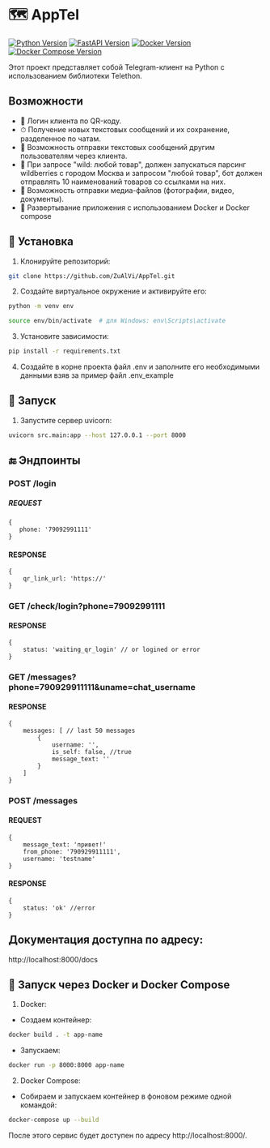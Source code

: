 # 🗺 AppTel

[![Python Version](https://img.shields.io/badge/Python-3.11-blue.svg)](https://www.python.org/downloads/release/python-390/)
[![FastAPI Version](https://img.shields.io/badge/FastAPI-0.1.0-green.svg)](https://www.djangoproject.com/)
[![Docker Version](https://img.shields.io/badge/Docker-26.0-942E20.svg)](https://www.docker.com/)
[![Docker Compose Version](https://img.shields.io/badge/Docker_Compose-2.26-521E20.svg)](https://www.docker.com/)

Этот проект представляет собой Telegram-клиент на Python с использованием библиотеки Telethon.

## Возможности

- 📡 Логин клиента по QR-коду.
- ⏱ Получение новых текстовых сообщений и их сохранение, разделенное по чатам.
- 🔄 Возможность отправки текстовых сообщений другим пользователям через клиента.
- 📂 При запросе "wild: любой товар", должен запускаться парсинг wildberries с городом Москва и запросом "любой товар", бот должен отправлять 10 наименований товаров со ссылками на них.
- 📑 Возможность отправки медиа-файлов (фотографии, видео, документы).
- 📜 Развертывание приложения с использованием Docker и Docker compose


## 💽 Установка

1. Клонируйте репозиторий:

```bash
git clone https://github.com/ZuAlVi/AppTel.git
```

2. Создайте виртуальное окружение и активируйте его:
```bash
python -m venv env

source env/bin/activate  # для Windows: env\Scripts\activate
```
3. Установите зависимости:

```bash
pip install -r requirements.txt
```

4. Создайте в корне проекта файл .env и заполните его необходимыми данными взяв за пример файл .env_example


## 🚀 Запуск

1. Запустите сервер uvicorn:
```bash
uvicorn src.main:app --host 127.0.0.1 --port 8000
```

## 🔚 Эндпоинты


### POST /login
##### REQUEST

```
{
   phone: '79092991111'
}
```

#### RESPONSE

```
{
	qr_link_url: 'https://'
}
```

### GET /check/login?phone=79092991111

#### RESPONSE

```
{
	status: 'waiting_qr_login' // or logined or error
}
```

### GET /messages?phone=790929911111&uname=chat_username

#### RESPONSE

```
{
	messages: [ // last 50 messages 
		{
			username: '',
			is_self: false, //true
			message_text: ''
		}
	]
}
```


### POST /messages

#### REQUEST

```
{
	message_text: 'привет!'
	from_phone: '790929911111',
	username: 'testname'
}
```

#### RESPONSE

```
{
	status: 'ok' //error
}
```

## Документация доступна по адресу:


http://localhost:8000/docs


## 🐳 Запуск через Docker и Docker Compose

1. Docker:
    
- Создаем контейнер:

```bash
docker build . -t app-name
 ```

- Запускаем:

```bash
docker run -p 8000:8000 app-name
 ```

2. Docker Compose:

- Собираем и запускаем контейнер в фоновом режиме одной командой:

```bash
docker-compose up --build
 ```

После этого сервис будет доступен по адресу http://localhost:8000/.

